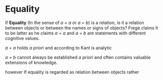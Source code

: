 # Equality

If **Equality** (In the sense of *a = a* or *a = b*) is a relation, is it a relation between objects or between the names or signs of objects? Frege claims it to be latter as he claims *a = a* and *a = b* are statements with different cognitive values.

*a = a* holds *a priori* and according to Kant is analytic

*a = b* cannot always be established *a priori* and often contains valuable extensions of knowledge.

however If equality is regarded as relation between objects rather